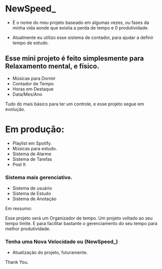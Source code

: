 # NewSpeed_

- É o nome do meu projeto baseado em algumas vezes, ou fases da minha vida aonde que existia a perda de tempo e 0 produtividade.

- Atualmente eu utilizo esse sistema de contador, para ajudar a definir tempo de estudo.

## Esse mini projeto é feito simplesmente para Relaxamento mental, e físico.

- Músicas para Dormir
- Contador de Tempo
- Horas em Destaque
- Data/Mes/Ano

Tudo do mais básico para ter um controle, e esse projeto segue em evolução. 

# Em produção:

- Playlist em Spotify.
- Músicas para estudo.
- Sistema de Alarme
- Sistema de Tarefas
- Post It

### Sistema mais gerenciativo. 

- Sistema de usuário
- Sistema de Estudo
- Sistema de Anotação

Em ressumo: 

Esse projeto será um Organizador de tempo.
Um projeto voltado ao seu tempo limite. 
E para facilitar bastante o gerenciamento do seu tempo para melhor produtividade.

### Tenha uma Nova Velocidade ou (NewSpeed_) 

- Atualização do projeto, futuramente.

Thank You.

